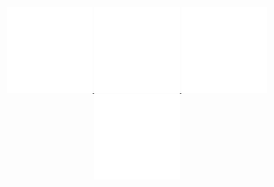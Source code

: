 <p align="center">
<a href="https://catheart97.github.io/" target="_blank">
<img width="150px" src="cube.svg"/>
<img width="150px" src="prism.svg"/>
<img width="150px" src="cube2.svg"/>
<img width="150px" src="circle2.svg"/>
</a>
</p>
